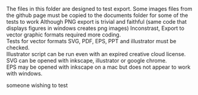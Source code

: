 The files in this folder are designed to test export.
Some images files from the github page must be copied to the
documents folder for some of the tests to work
Although PNG export is trivial and faithful (same code that displays figures in windows creates png images)
Inconstrast, Export to vector graphic formats required more coding.  
Tests for vector formats SVG, PDF, EPS, PPT and illustrator must be checked.  
Illustrator script can be run even with an expired creative cloud license.   
SVG can be opened with inkscape, illustrator or google chrome.  
EPS may be opened with inkscape on a mac but does not appear to work with windows.

someone wishing to test 
 
